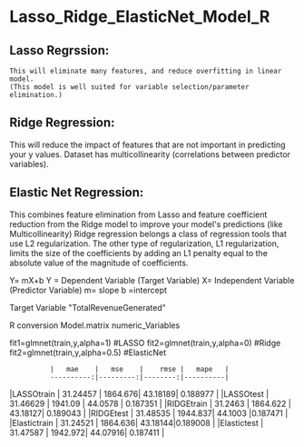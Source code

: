 # Lasso_Ridge_ElasticNet_Model_R

## Lasso Regrssion: 
    
    This will eliminate many features, and reduce overfitting in linear model. 
    (This model is well suited for variable selection/parameter elimination.)
## Ridge Regression:
This will reduce the impact of features that are not important in predicting your y values. Dataset has multicollinearity (correlations between predictor variables).
## Elastic Net Regression:
This combines feature elimination from Lasso and feature coefficient reduction from the Ridge model to improve your model's predictions (like Multicollinearity)
Ridge regression belongs a class of regression tools that use L2 regularization. The other type of regularization, L1 regularization, limits the size of the coefficients by adding an L1 penalty equal to the absolute value of the magnitude of coefficients. 

Y= mX+b
Y = Dependent Variable (Target Variable)
X= Independent Variable (Predictor Variable)
m= slope 
b =intercept

Target Variable "TotalRevenueGenerated"

R conversion
Model.matrix
numeric_Variables

fit1=glmnet(train,y,alpha=1)  #LASSO
fit2=glmnet(train,y,alpha=0)  #Ridge
fit2=glmnet(train,y,alpha=0.5)  #ElasticNet


 	          |   mae	 |   mse	|    rmse |	  mape   |
              ----------:|---------:|--------:|----------|
|LASSOtrain   |	31.24457 |	1864.676| 43.18189|	0.188977 |
|LASSOtest    |	31.46629 |	1941.09	| 44.0578 |	0.187351 |
|RIDGEtrain   |	31.2463	 | 1864.622	| 43.18127|	0.189043 |
|RIDGEtest    |	31.48535 |	1944.837| 44.1003 |0.187471  |
|Elastictrain |	31.24521 |	1864.636| 43.18144|0.189008  |
|Elastictest  |	31.47587 |	1942.972| 44.07916|	0.187411 |
